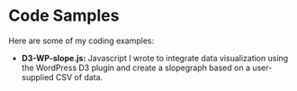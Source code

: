 # Code Samples

Here are some of my coding examples:

* **D3-WP-slope.js:** Javascript I wrote to integrate data visualization using the WordPress D3 plugin and create a slopegraph based on a user-supplied CSV of data.
